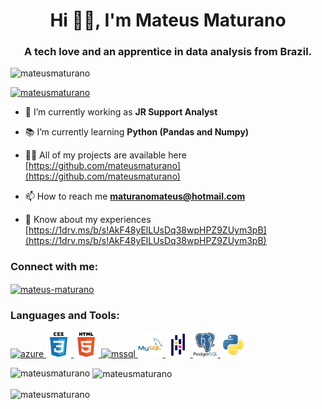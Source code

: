 <h1 align="center">Hi 👋🏻, I'm Mateus Maturano</h1>
<h3 align="center">A tech love and an apprentice in data analysis from Brazil.</h3>

<p align="left"> <img src="https://komarev.com/ghpvc/?username=mateusmaturano&label=Profile%20views&color=0e75b6&style=flat" alt="mateusmaturano" /> </p>

<p align="left"> <a href="https://github.com/ryo-ma/github-profile-trophy"><img src="https://github-profile-trophy.vercel.app/?username=mateusmaturano" alt="mateusmaturano" /></a> </p>

- 💼 I’m currently working as **JR Support Analyst**

- 📚 I’m currently learning **Python (Pandas and Numpy)**

- 👨‍💻 All of my projects are available here [https://github.com/mateusmaturano](https://github.com/mateusmaturano)

- 📫 How to reach me **maturanomateus@hotmail.com**

- 📄 Know about my experiences [https://1drv.ms/b/s!AkF48yElLUsDq38wpHPZ9ZUym3pB](https://1drv.ms/b/s!AkF48yElLUsDq38wpHPZ9ZUym3pB)

<h3 align="left">Connect with me:</h3>
<p align="left">
<a href="https://linkedin.com/in/mateus-maturano" target="blank"><img align="center" src="https://raw.githubusercontent.com/rahuldkjain/github-profile-readme-generator/master/src/images/icons/Social/linked-in-alt.svg" alt="mateus-maturano" height="30" width="40" /></a>
</p>

<h3 align="left">Languages and Tools:</h3>
<p align="left"> <a href="https://azure.microsoft.com/en-in/" target="_blank" rel="noreferrer"> <img src="https://www.vectorlogo.zone/logos/microsoft_azure/microsoft_azure-icon.svg" alt="azure" width="40" height="40"/> </a> <a href="https://www.w3schools.com/css/" target="_blank" rel="noreferrer"> <img src="https://raw.githubusercontent.com/devicons/devicon/master/icons/css3/css3-original-wordmark.svg" alt="css3" width="40" height="40"/> </a> <a href="https://www.w3.org/html/" target="_blank" rel="noreferrer"> <img src="https://raw.githubusercontent.com/devicons/devicon/master/icons/html5/html5-original-wordmark.svg" alt="html5" width="40" height="40"/> </a> <a href="https://www.microsoft.com/en-us/sql-server" target="_blank" rel="noreferrer"> <img src="https://www.svgrepo.com/show/303229/microsoft-sql-server-logo.svg" alt="mssql" width="40" height="40"/> </a> <a href="https://www.mysql.com/" target="_blank" rel="noreferrer"> <img src="https://raw.githubusercontent.com/devicons/devicon/master/icons/mysql/mysql-original-wordmark.svg" alt="mysql" width="40" height="40"/> </a> <a href="https://pandas.pydata.org/" target="_blank" rel="noreferrer"> <img src="https://raw.githubusercontent.com/devicons/devicon/2ae2a900d2f041da66e950e4d48052658d850630/icons/pandas/pandas-original.svg" alt="pandas" width="40" height="40"/> </a> <a href="https://www.postgresql.org" target="_blank" rel="noreferrer"> <img src="https://raw.githubusercontent.com/devicons/devicon/master/icons/postgresql/postgresql-original-wordmark.svg" alt="postgresql" width="40" height="40"/> </a> <a href="https://www.python.org" target="_blank" rel="noreferrer"> <img src="https://raw.githubusercontent.com/devicons/devicon/master/icons/python/python-original.svg" alt="python" width="40" height="40"/> </a> </p>

<p><img align="left" src="https://github-readme-stats.vercel.app/api/top-langs?username=mateusmaturano&show_icons=true&locale=en&layout=compact" alt="mateusmaturano" /></p>

<p>&nbsp;<img align="center" src="https://github-readme-stats.vercel.app/api?username=mateusmaturano&show_icons=true&locale=en" alt="mateusmaturano" /></p>

<p><img align="center" src="https://github-readme-streak-stats.herokuapp.com/?user=mateusmaturano&" alt="mateusmaturano" /></p>
